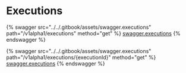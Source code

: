 # Executions

{% swagger src="../../.gitbook/assets/swagger.executions" path="/v1alpha1/executions" method="get" %}
[swagger.executions](../../.gitbook/assets/swagger.executions)
{% endswagger %}

{% swagger src="../../.gitbook/assets/swagger.executions" path="/v1alpha1/executions/{executionId}" method="get" %}
[swagger.executions](../../.gitbook/assets/swagger.executions)
{% endswagger %}
